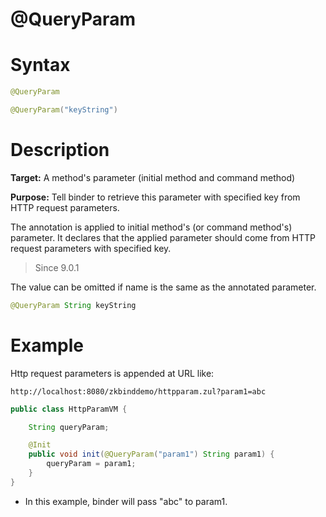 # @QueryParam

Syntax
======

``` java
@QueryParam

@QueryParam("keyString")
```

Description
===========

**Target:** A method's parameter (initial method and command method)

**Purpose:** Tell binder to retrieve this parameter with specified key from HTTP request parameters.

The annotation is applied to initial method's (or command method's) parameter. It declares that the applied parameter should come from HTTP request parameters with specified key.

> Since 9.0.1

The value can be omitted if name is the same as the annotated parameter.
```java
@QueryParam String keyString
```

Example
=======

Http request parameters is appended at URL like: 

`http://localhost:8080/zkbinddemo/httpparam.zul?param1=abc`

``` java
public class HttpParamVM {

    String queryParam;

    @Init
    public void init(@QueryParam("param1") String param1) {
        queryParam = param1;
    }
}
```

-   In this example, binder will pass "abc" to param1.
